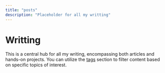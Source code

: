 ```yaml
---
title: "posts"
description: "Placeholder for all my writting"
---
```


# Writting

This is a central hub for all my writing, encompassing both articles and hands-on projects. You can utilize the [tags](/tags/) section to filter content based on specific topics of interest.